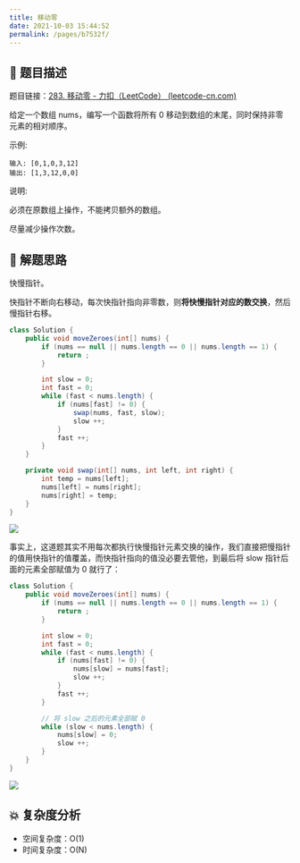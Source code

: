 ```yaml
---
title: 移动零
date: 2021-10-03 15:44:52
permalink: /pages/b7532f/
---
```


## 📃 题目描述

题目链接：[283. 移动零 - 力扣（LeetCode） (leetcode-cn.com)](https://leetcode-cn.com/problems/move-zeroes/)

给定一个数组 nums，编写一个函数将所有 0 移动到数组的末尾，同时保持非零元素的相对顺序。

示例:

```
输入: [0,1,0,3,12]
输出: [1,3,12,0,0]
```


说明:

必须在原数组上操作，不能拷贝额外的数组。

尽量减少操作次数。

## 🔔 解题思路

快慢指针。

快指针不断向右移动，每次快指针指向非零数，则**将快慢指针对应的数交换**，然后慢指针右移。

```java
class Solution {
    public void moveZeroes(int[] nums) {
        if (nums == null || nums.length == 0 || nums.length == 1) {
            return ;
        }

        int slow = 0;
        int fast = 0;
        while (fast < nums.length) {
            if (nums[fast] != 0) {
                swap(nums, fast, slow);
                slow ++;
            }
            fast ++;
        }
    }

    private void swap(int[] nums, int left, int right) {
        int temp = nums[left];
        nums[left] = nums[right];
        nums[right] = temp;
    }
}
```

![](https://cs-wiki.oss-cn-shanghai.aliyuncs.com/img/20211003160902.png)

事实上，这道题其实不用每次都执行快慢指针元素交换的操作，我们直接把慢指针的值用快指针的值覆盖，而快指针指向的值没必要去管他，到最后将 slow 指针后面的元素全部赋值为 0 就行了：


```java
class Solution {
    public void moveZeroes(int[] nums) {
        if (nums == null || nums.length == 0 || nums.length == 1) {
            return ;
        }

        int slow = 0;
        int fast = 0;
        while (fast < nums.length) {
            if (nums[fast] != 0) {
                nums[slow] = nums[fast];
                slow ++;
            }
            fast ++;
        }

        // 将 slow 之后的元素全部赋 0
        while (slow < nums.length) {
            nums[slow] = 0;
            slow ++;
        }
    }
}
```

![](https://cs-wiki.oss-cn-shanghai.aliyuncs.com/img/20211003161038.png)

## 💥 复杂度分析

- 空间复杂度：O(1)
- 时间复杂度：O(N)

